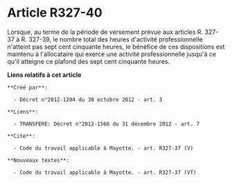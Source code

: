 # Article R327-40

Lorsque, au terme de la période de versement prévue aux articles R. 327-37 à R. 327-39, le nombre total des heures d'activité
professionnelle n'atteint pas sept cent cinquante heures, le bénéfice de ces dispositions est maintenu à l'allocataire qui
exerce une activité professionnelle jusqu'à ce qu'il atteigne ce plafond des sept cent cinquante heures.

**Liens relatifs à cet article**

	**Créé par**:

	  - Décret n°2012-1204 du 30 octobre 2012 - art. 3

	**Liens**:

	  - TRANSFERE: Décret n°2012-1566 du 31 décembre 2012 - art. 7

	**Cite**:

	  - Code du travail applicable à Mayotte. - art. R327-37 (V)

	**Nouveaux textes**:

	  - Code du travail applicable à Mayotte. - art. R327-37 (VT)
